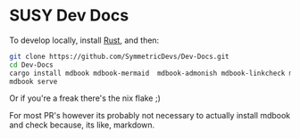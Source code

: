 # SUSY Dev Docs

To develop locally, install [Rust](https://www.rust-lang.org/tools/install), and then:

```sh
git clone https://github.com/SymmetricDevs/Dev-Docs.git
cd Dev-Docs
cargo install mdbook mdbook-mermaid  mdbook-admonish mdbook-linkcheck mdbook-emojicodes
mdbook serve
```

Or if you're a freak there's the nix flake ;)

For most PR's however its probably not necessary to actually install mdbook and check because, its like, markdown.
